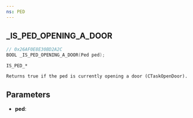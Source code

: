 ```yaml
---
ns: PED
---
```

## _IS_PED_OPENING_A_DOOR

```c
// 0x26AF0E8E30BD2A2C
BOOL _IS_PED_OPENING_A_DOOR(Ped ped);
```

```
IS_PED_*

Returns true if the ped is currently opening a door (CTaskOpenDoor).
```

## Parameters
* **ped**:
